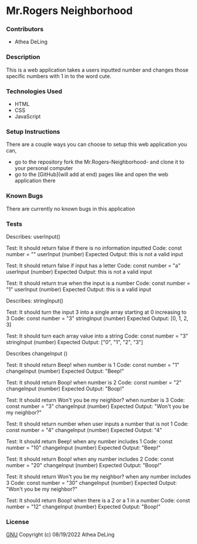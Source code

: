 # Mr.Rogers Neighborhood

### Contributors
  * Athea DeLing

### Description
This is a web application takes a users inputted number and changes those specific numbers with 1 in to the word cute.

### Technologies Used
  * HTML
  * CSS
  * JavaScript

### Setup Instructions
There are a couple ways you can choose to setup this web application you can,
  * go to the repository fork the Mr.Rogers-Neighborhood- and clone it to your personal computer
  * go to the [GitHub](will add at end) pages like and open the web application there

### Known Bugs
There are currently no known bugs in this application

### Tests
Describes: userInput()

Test: It should return false if there is no information inputted
Code:
const number = ""
userInput (number)
Expected Output: this is not a valid input

Test: It should return false if input has a letter
Code:
const number = "a"
userInput (number)
Expected Output: this is not a valid input

Test: It should return true when the input is a number
Code:
const number = "1"
userInput (number)
Expected Output: this is a valid input

Describes: stringInput()

Test: It should turn the input 3 into a single array starting at 0 increasing to 3
Code:
const number = "3"
stringInput (number)
Expected Output: [0, 1, 2, 3]

Test: It should turn each array value into a string
Code:
const number = "3"
stringInput (number)
Expected Output: ["0", "1", "2", "3"]

Describes changeInput ()

Test: It should return Beep! when number is 1
Code:
const number = "1"
changeInput (number)
Expected Output: "Beep!"

Test: It should return Boop! when number is 2
Code:
const number = "2"
changeInput (number)
Expected Output: "Boop!"

Test: It should return Won't you be my neighbor? when number is 3
Code:
const number = "3"
changeInput (number)
Expected Output: "Won't you be my neighbor?"

Test: It should return number when user inputs a number that is not 1
Code:
const number = "4"
changeInput (number)
Expected Output: "4"

Test: It should return Beep! when any number includes 1
Code:
const number = "10"
changeInput (number)
Expected Output: "Beep!"

Test: It should return Boop! when any number includes 2
Code:
const number = "20"
changeInput (number)
Expected Output: "Boop!"

Test: It should return Won't you be my neighbor? when any number includes 3
Code:
const number = "30"
changeInput (number)
Expected Output: "Won't you be my neighbor?"

Test: It should return Boop! when there is a 2 or a 1 in a number
Code:
const number = "12"
changeInput (number)
Expected Output: "Boop!"

### License
[GNU](https://choosealicense.com/licenses/gpl-3.0/) Copyright (c) 08/19/2022 Athea DeLing